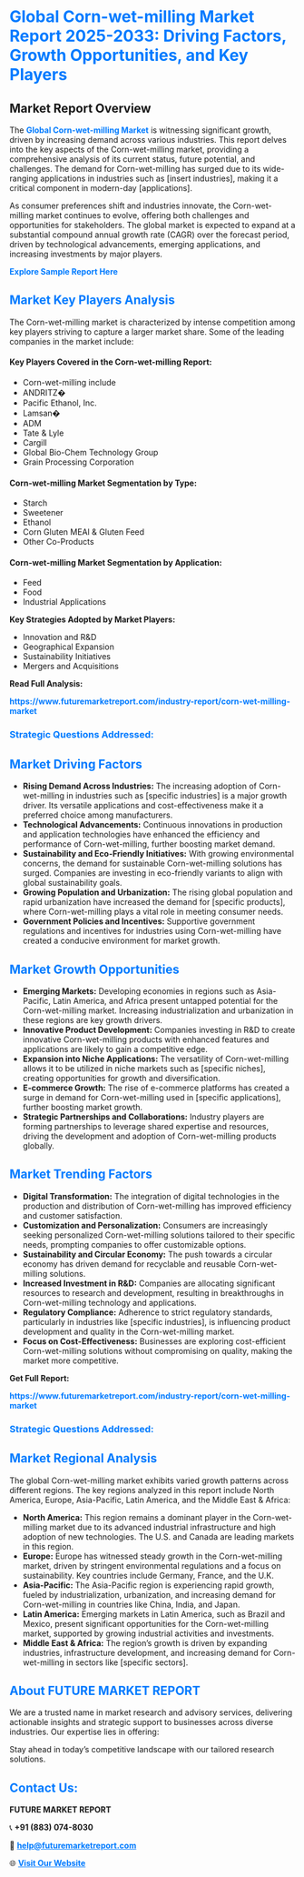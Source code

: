 <h1 style="color: #007BFF;">Global Corn-wet-milling Market Report 2025-2033: Driving Factors, Growth Opportunities, and Key Players</h1>

<section id="overview">
<h2>Market Report Overview</h2>
<p>The <a href="https://www.futuremarketreport.com/industry-report/corn-wet-milling-market" style="color: #007BFF; text-decoration: none;"><strong>Global Corn-wet-milling Market</strong></a> is witnessing significant growth, driven by increasing demand across various industries. This report delves into the key aspects of the Corn-wet-milling market, providing a comprehensive analysis of its current status, future potential, and challenges. The demand for Corn-wet-milling has surged due to its wide-ranging applications in industries such as [insert industries], making it a critical component in modern-day [applications].</p>
<p>As consumer preferences shift and industries innovate, the Corn-wet-milling market continues to evolve, offering both challenges and opportunities for stakeholders. The global market is expected to expand at a substantial compound annual growth rate (CAGR) over the forecast period, driven by technological advancements, emerging applications, and increasing investments by major players.</p>
</section>

<section id="overview">
<p><a href="https://www.futuremarketreport.com/request-sample/reportId=52270" style="color: #007BFF; text-decoration: none;"><strong>Explore Sample Report Here</strong></a></p>
</section>

<section id="key-players">
<h2 style="color: #007BFF;">Market Key Players Analysis</h2>
<p>The Corn-wet-milling market is characterized by intense competition among key players striving to capture a larger market share. Some of the leading companies in the market include:</p>
<h4>Key Players Covered in the Corn-wet-milling Report:</h4>
<ul><li>Corn-wet-milling include</li><li>ANDRITZ�</li><li>Pacific Ethanol, Inc.</li><li>Lamsan�</li><li>ADM</li><li>Tate &amp; Lyle</li><li>Cargill</li><li>Global Bio-Chem Technology Group</li><li>Grain Processing Corporation</li></ul>
<h4>Corn-wet-milling Market Segmentation by Type:</h4>
<ul><li>Starch</li><li>Sweetener</li><li>Ethanol</li><li>Corn Gluten MEAl &amp; Gluten Feed</li><li>Other Co-Products</li></ul>

<h4>Corn-wet-milling Market Segmentation by Application:</h4>
<ul><li>Feed</li><li>Food</li><li>Industrial Applications</li></ul>
<p><strong>Key Strategies Adopted by Market Players:</strong></p>
<ul>
<li>Innovation and R&D</li>
<li>Geographical Expansion</li>
<li>Sustainability Initiatives</li>
<li>Mergers and Acquisitions</li>
</ul>
</section>

<section>
<p><strong>Read Full Analysis: </strong></p><a href="https://www.futuremarketreport.com/industry-report/corn-wet-milling-market" style="color: #007BFF; text-decoration: none;"><strong>https://www.futuremarketreport.com/industry-report/corn-wet-milling-market</strong></a>
<h3 style="color: #007BFF;">Strategic Questions Addressed:</h3>
</section>

<section id="driving-factors">
<h2 style="color: #007BFF;">Market Driving Factors</h2>
<ul>
<li><strong>Rising Demand Across Industries:</strong> The increasing adoption of Corn-wet-milling in industries such as [specific industries] is a major growth driver. Its versatile applications and cost-effectiveness make it a preferred choice among manufacturers.</li>
<li><strong>Technological Advancements:</strong> Continuous innovations in production and application technologies have enhanced the efficiency and performance of Corn-wet-milling, further boosting market demand.</li>
<li><strong>Sustainability and Eco-Friendly Initiatives:</strong> With growing environmental concerns, the demand for sustainable Corn-wet-milling solutions has surged. Companies are investing in eco-friendly variants to align with global sustainability goals.</li>
<li><strong>Growing Population and Urbanization:</strong> The rising global population and rapid urbanization have increased the demand for [specific products], where Corn-wet-milling plays a vital role in meeting consumer needs.</li>
<li><strong>Government Policies and Incentives:</strong> Supportive government regulations and incentives for industries using Corn-wet-milling have created a conducive environment for market growth.</li>
</ul>
</section>

<section id="growth-opportunities">
<h2 style="color: #007BFF;">Market Growth Opportunities</h2>
<ul>
<li><strong>Emerging Markets:</strong> Developing economies in regions such as Asia-Pacific, Latin America, and Africa present untapped potential for the Corn-wet-milling market. Increasing industrialization and urbanization in these regions are key growth drivers.</li>
<li><strong>Innovative Product Development:</strong> Companies investing in R&D to create innovative Corn-wet-milling products with enhanced features and applications are likely to gain a competitive edge.</li>
<li><strong>Expansion into Niche Applications:</strong> The versatility of Corn-wet-milling allows it to be utilized in niche markets such as [specific niches], creating opportunities for growth and diversification.</li>
<li><strong>E-commerce Growth:</strong> The rise of e-commerce platforms has created a surge in demand for Corn-wet-milling used in [specific applications], further boosting market growth.</li>
<li><strong>Strategic Partnerships and Collaborations:</strong> Industry players are forming partnerships to leverage shared expertise and resources, driving the development and adoption of Corn-wet-milling products globally.</li>
</ul>
</section>

<section id="trending-factors">
<h2 style="color: #007BFF;">Market Trending Factors</h2>
<ul>
<li><strong>Digital Transformation:</strong> The integration of digital technologies in the production and distribution of Corn-wet-milling has improved efficiency and customer satisfaction.</li>
<li><strong>Customization and Personalization:</strong> Consumers are increasingly seeking personalized Corn-wet-milling solutions tailored to their specific needs, prompting companies to offer customizable options.</li>
<li><strong>Sustainability and Circular Economy:</strong> The push towards a circular economy has driven demand for recyclable and reusable Corn-wet-milling solutions.</li>
<li><strong>Increased Investment in R&D:</strong> Companies are allocating significant resources to research and development, resulting in breakthroughs in Corn-wet-milling technology and applications.</li>
<li><strong>Regulatory Compliance:</strong> Adherence to strict regulatory standards, particularly in industries like [specific industries], is influencing product development and quality in the Corn-wet-milling market.</li>
<li><strong>Focus on Cost-Effectiveness:</strong> Businesses are exploring cost-efficient Corn-wet-milling solutions without compromising on quality, making the market more competitive.</li>
</ul>
</section>

<section>
<p><strong>Get Full Report: </strong></p><a href="https://www.futuremarketreport.com/industry-report/corn-wet-milling-market" style="color: #007BFF; text-decoration: none;"><strong>https://www.futuremarketreport.com/industry-report/corn-wet-milling-market</strong></a>
<h3 style="color: #007BFF;">Strategic Questions Addressed:</h3>
</section>


<section id="regional-analysis">
<h2 style="color: #007BFF;">Market Regional Analysis</h2>
<p>The global Corn-wet-milling market exhibits varied growth patterns across different regions. The key regions analyzed in this report include North America, Europe, Asia-Pacific, Latin America, and the Middle East & Africa:</p>
<ul>
<li><strong>North America:</strong> This region remains a dominant player in the Corn-wet-milling market due to its advanced industrial infrastructure and high adoption of new technologies. The U.S. and Canada are leading markets in this region.</li>
<li><strong>Europe:</strong> Europe has witnessed steady growth in the Corn-wet-milling market, driven by stringent environmental regulations and a focus on sustainability. Key countries include Germany, France, and the U.K.</li>
<li><strong>Asia-Pacific:</strong> The Asia-Pacific region is experiencing rapid growth, fueled by industrialization, urbanization, and increasing demand for Corn-wet-milling in countries like China, India, and Japan.</li>
<li><strong>Latin America:</strong> Emerging markets in Latin America, such as Brazil and Mexico, present significant opportunities for the Corn-wet-milling market, supported by growing industrial activities and investments.</li>
<li><strong>Middle East & Africa:</strong> The region’s growth is driven by expanding industries, infrastructure development, and increasing demand for Corn-wet-milling in sectors like [specific sectors].</li>
</ul>
</section>

<footer>
<h2 style="color: #007BFF;">About FUTURE MARKET REPORT</h2>
<p>We are a trusted name in market research and advisory services, delivering actionable insights and strategic support to businesses across diverse industries. Our expertise lies in offering:</p>

<p>Stay ahead in today’s competitive landscape with our tailored research solutions.</p>

<h2 style="color: #007BFF;">Contact Us:</h2>
<p><strong>FUTURE MARKET REPORT</strong></p>
<p>📞 <strong>+91 (883) 074-8030</strong></p>
<p>📧 <strong><a href="mailto:help@futuremarketreport.com" style="color: #007BFF;">help@futuremarketreport.com</a></strong></p>
<p>🌐 <strong><a href="https://www.futuremarketreport.com/" style="color: #007BFF;">Visit Our Website</a></strong></p>
</footer>